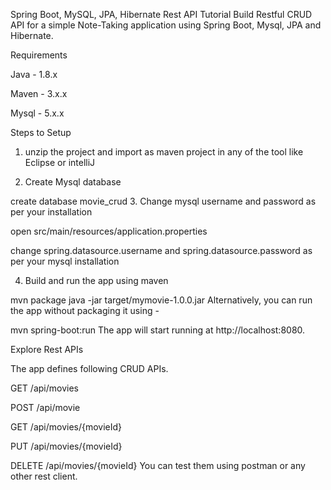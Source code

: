 Spring Boot, MySQL, JPA, Hibernate Rest API Tutorial
Build Restful CRUD API for a simple Note-Taking application using Spring Boot, Mysql, JPA and Hibernate.

Requirements

Java - 1.8.x

Maven - 3.x.x

Mysql - 5.x.x

Steps to Setup

1. unzip the project and import as maven project in any of the tool like Eclipse or intelliJ

2. Create Mysql database

create database movie_crud
3. Change mysql username and password as per your installation

open src/main/resources/application.properties

change spring.datasource.username and spring.datasource.password as per your mysql installation

4. Build and run the app using maven

mvn package
java -jar target/mymovie-1.0.0.jar
Alternatively, you can run the app without packaging it using -

mvn spring-boot:run
The app will start running at http://localhost:8080.

Explore Rest APIs

The app defines following CRUD APIs.

GET /api/movies

POST /api/movie

GET /api/movies/{movieId}

PUT /api/movies/{movieId}

DELETE /api/movies/{movieId}
You can test them using postman or any other rest client.